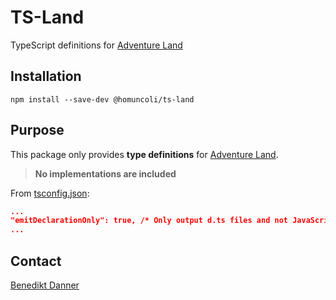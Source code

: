 # TS-Land
TypeScript definitions for [Adventure Land](https://adventure.land)

## Installation
```
npm install --save-dev @homuncoli/ts-land
```

## Purpose
This package only provides **type definitions** for [Adventure Land](https://adventure.land). 

> **No implementations are included**

From [tsconfig.json](tsconfig.json):
```json
...
"emitDeclarationOnly": true, /* Only output d.ts files and not JavaScript files. */
...
```


## Contact
[Benedikt Danner](mailto:benedikt@danner.eu.com)